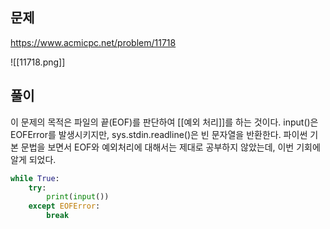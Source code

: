 ---
---

## 문제
https://www.acmicpc.net/problem/11718

![[11718.png]]

## 풀이
이 문제의 목적은 파일의 끝(EOF)를 판단하여 [[예외 처리]]를 하는 것이다.
input()은 EOFError를 발생시키지만, sys.stdin.readline()은 빈 문자열을 반환한다.
파이썬 기본 문법을 보면서 EOF와 예외처리에 대해서는 제대로 공부하지 않았는데, 이번 기회에 알게 되었다.
```python
while True:  
	try:  
		print(input())  
	except EOFError:  
		break
```
